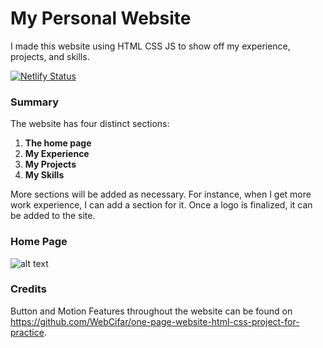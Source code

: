 # My Personal Website
I made this website using HTML CSS JS to show off my experience, projects, and skills.

[![Netlify Status](https://api.netlify.com/api/v1/badges/0fb2b99d-81c1-4a97-abc3-5c789e61bfe3/deploy-status)](https://app.netlify.com/sites/tubular-sawine-968407/deploys)

### Summary
The website has four distinct sections:
1. **The home page**
2. **My Experience**
3. **My Projects**
4. **My Skills**

More sections will be added as necessary. For instance, when I get more work experience, I can add a section for it.
Once a logo is finalized, it can be added to the site.

### Home Page
![alt text](https://media.discordapp.net/attachments/928022919337103393/956441435006197770/unknown.png?width=1237&height=580)

### Credits
Button and Motion Features throughout the website can be found on <https://github.com/WebCifar/one-page-website-html-css-project-for-practice>.

